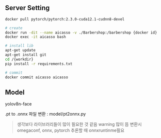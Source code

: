 ## Server Setting
```sh
docker pull pytorch/pytorch:2.3.0-cuda12.1-cudnn8-devel
```

```sh
# create
docker run -dit --name aicasso -v ./Barbershop:/barbershop {docker id}
docker exec -it aicasso bash

# install lib
apt-get update
apt-get install git
cd /{workdir}
pip install -r requirements.txt

# commit
docker commit aicasso aicasso
```

## Model

yolov8n-face

.pt to .onnx 파일 변환 : model/pt2onnx.py

> 생각보다 라이브러리들이 많이 필요한 것 같음 warning 많이 뜸
> 변환시 omegaconf, onnx, pytorch
> 추론할 때 onnxruntinme필요
>
